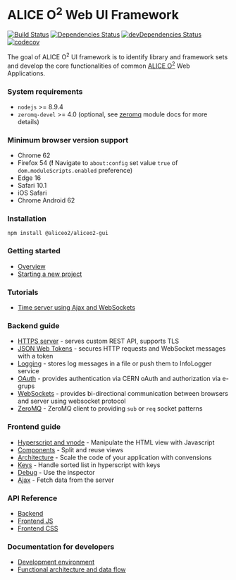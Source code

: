 # ALICE O<sup>2</sup> Web UI Framework

[![Build Status](https://travis-ci.org/AliceO2Group/WebUi.svg?branch=master)](https://travis-ci.org/AliceO2Group/WebUi)
[![Dependencies Status](https://david-dm.org/AliceO2Group/WebUi/status.svg)](https://david-dm.org/AliceO2Group/WebUi)
[![devDependencies Status](https://david-dm.org/AliceO2Group/WebUi/dev-status.svg)](https://david-dm.org/AliceO2Group/WebUi?type=dev)
[![codecov](https://codecov.io/gh/AliceO2Group/WebUi/branch/master/graph/badge.svg)](https://codecov.io/gh/AliceO2Group/WebUi)

The goal of ALICE O<sup>2</sup> UI framework is to identify library and framework sets and develop the core functionalities of common [ALICE O<sup>2</sup>](https://alice-o2.web.cern.ch) Web Applications.

### System requirements
* `nodejs` >= 8.9.4
* `zeromq-devel` >= 4.0 (optional, see [zeromq](docs/ZMQ.md) module docs for more details)

### Minimum browser version support
- Chrome 62
- Firefox 54 (**!** Navigate to `about:config` set value `true` of `dom.moduleScripts.enabled` preference)
- Edge 16
- Safari 10.1
- iOS Safari
- Chrome Android 62

### Installation
```
npm install @aliceo2/aliceo2-gui
```

### Getting started
- [Overview](docs/guide/overview.md)
- [Starting a new project](docs/skeleton/README.md)

### Tutorials
* [Time server using Ajax and WebSockets](./docs/tutorial/time-server.md)

### Backend guide
* [HTTPS server](./docs/guide/http-server.md) - serves custom REST API, supports TLS
* [JSON Web Tokens](./docs/guide/json-tokens.md) - secures HTTP requests and WebSocket messages with a token
* [Logging](./docs/guide/logging.md) - stores log messages in a file or push them to InfoLogger service
* [OAuth](./docs/guide/oauth.md) - provides authentication via CERN oAuth and authorization via e-grups
* [WebSockets](./docs/guide/websockets.md) - provides bi-directional communication between browsers and server using websocket protocol
* [ZeroMQ](./docs/guide/zeromq.md) - ZeroMQ client to providing `sub` or `req` socket patterns

### Frontend guide
- [Hyperscript and vnode](./docs/guide/hyperscript-vnode.md) - Manipulate the HTML view with Javascript
- [Components](./docs/guide/components.md) - Split and reuse views
- [Architecture](./docs/guide/scale-app.md) - Scale the code of your application with convensions
- [Keys](./docs/guide/keys.md) - Handle sorted list in hyperscript with keys
- [Debug](./docs/guide/debug.md) - Use the inspector
- [Ajax](./docs/guide/async-calls.md) - Fetch data from the server

### API Reference
* [Backend](docs/reference/backend.md)
* [Frontend JS](docs/reference/frontend-js.md)
* [Frontend CSS](https://aliceo2group.github.io/WebUi/docs/reference/frontend-css.html)

### Documentation for developers
* [Development environment](docs/DEV.md)
* [Functional architecture and data flow](docs/ARCH.md)
